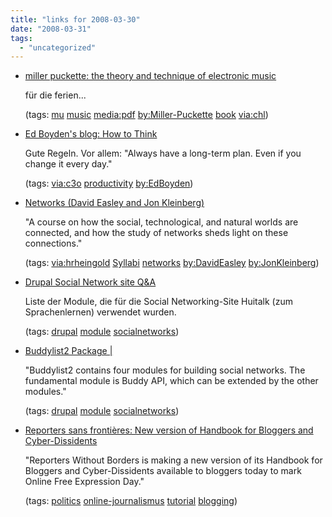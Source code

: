 ```yaml
---
title: "links for 2008-03-30"
date: "2008-03-31"
tags: 
  - "uncategorized"
---
```


- [miller puckette: the theory and technique of electronic music](http://www-crca.ucsd.edu/~msp/techniques.htm)
    
    für die ferien...
    
    (tags: [mu](http://del.icio.us/heinzwittenbrink/mu) [music](http://del.icio.us/heinzwittenbrink/music) [media:pdf](http://del.icio.us/heinzwittenbrink/media:pdf) [by:Miller-Puckette](http://del.icio.us/heinzwittenbrink/by:Miller-Puckette) [book](http://del.icio.us/heinzwittenbrink/book) [via:chl](http://del.icio.us/heinzwittenbrink/via:chl))
    
- [Ed Boyden's blog: How to Think](http://www.technologyreview.com/blog/boyden/21925/)
    
    Gute Regeln. Vor allem: "Always have a long-term plan. Even if you change it every day."
    
    (tags: [via:c3o](http://del.icio.us/heinzwittenbrink/via:c3o) [productivity](http://del.icio.us/heinzwittenbrink/productivity) [by:EdBoyden](http://del.icio.us/heinzwittenbrink/by:EdBoyden))
    
- [Networks (David Easley and Jon Kleinberg)](http://www.infosci.cornell.edu/courses/info204/2008sp/)
    
    "A course on how the social, technological, and natural worlds are connected, and how the study of networks sheds light on these connections."
    
    (tags: [via:hrheingold](http://del.icio.us/heinzwittenbrink/via:hrheingold) [Syllabi](http://del.icio.us/heinzwittenbrink/Syllabi) [networks](http://del.icio.us/heinzwittenbrink/networks) [by:DavidEasley](http://del.icio.us/heinzwittenbrink/by:DavidEasley) [by:JonKleinberg](http://del.icio.us/heinzwittenbrink/by:JonKleinberg))
    
- [Drupal Social Network site Q&A](http://drupal.org/node/109248)
    
    Liste der Module, die für die Social Networking-Site Huitalk (zum Sprachenlernen) verwendet wurden.
    
    (tags: [drupal](http://del.icio.us/heinzwittenbrink/drupal) [module](http://del.icio.us/heinzwittenbrink/module) [socialnetworks](http://del.icio.us/heinzwittenbrink/socialnetworks))
    
- [Buddylist2 Package |](http://drupal.org/node/217083)
    
    "Buddylist2 contains four modules for building social networks. The fundamental module is Buddy API, which can be extended by the other modules."
    
    (tags: [drupal](http://del.icio.us/heinzwittenbrink/drupal) [module](http://del.icio.us/heinzwittenbrink/module) [socialnetworks](http://del.icio.us/heinzwittenbrink/socialnetworks))
    
- [Reporters sans frontières: New version of Handbook for Bloggers and Cyber-Dissidents](http://www.rsf.org/article.php3?id_article=26187)
    
    "Reporters Without Borders is making a new version of its Handbook for Bloggers and Cyber-Dissidents available to bloggers today to mark Online Free Expression Day."
    
    (tags: [politics](http://del.icio.us/heinzwittenbrink/politics) [online-journalismus](http://del.icio.us/heinzwittenbrink/online-journalismus) [tutorial](http://del.icio.us/heinzwittenbrink/tutorial) [blogging](http://del.icio.us/heinzwittenbrink/blogging))
